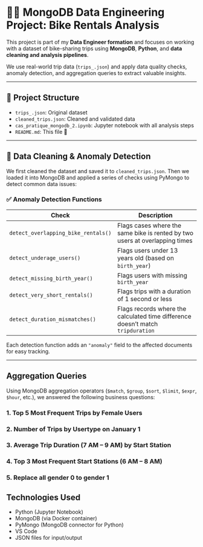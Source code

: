# 🚴‍♂️ MongoDB Data Engineering Project: Bike Rentals Analysis

This project is part of my **Data Engineer formation** and focuses on working with a dataset of bike-sharing trips using **MongoDB**, **Python**, and **data cleaning and analysis pipelines**.

We use real-world trip data (`trips_.json`) and apply data quality checks, anomaly detection, and aggregation queries to extract valuable insights.

---

## 📂 Project Structure

- `trips_.json`: Original dataset
- `cleaned_trips.json`: Cleaned and validated data
- `cas_pratique_mongodb_2.ipynb`: Jupyter notebook with all analysis steps
- `README.md`: This file 🙂

---

## 🧹 Data Cleaning & Anomaly Detection

We first cleaned the dataset and saved it to `cleaned_trips.json`. Then we loaded it into MongoDB and applied a series of checks using PyMongo to detect common data issues:

### ✅ Anomaly Detection Functions

| Check | Description |
|-------|-------------|
| `detect_overlapping_bike_rentals()` | Flags cases where the same bike is rented by two users at overlapping times |
| `detect_underage_users()` | Flags users under 13 years old (based on `birth_year`) |
| `detect_missing_birth_year()` | Flags users with missing `birth_year` |
| `detect_very_short_rentals()` | Flags trips with a duration of 1 second or less |
| `detect_duration_mismatches()` | Flags records where the calculated time difference doesn’t match `tripduration` |

Each detection function adds an `"anomaly"` field to the affected documents for easy tracking.

---

## Aggregation Queries

Using MongoDB aggregation operators (`$match`, `$group`, `$sort`, `$limit`, `$expr`, `$hour`, etc.), we answered the following business questions:

### 1. Top 5 Most Frequent Trips by Female Users
### 2. Number of Trips by Usertype on January 1
### 3. Average Trip Duration (7 AM – 9 AM) by Start Station
### 4. Top 3 Most Frequent Start Stations (6 AM – 8 AM)
### 5. Replace all gender 0 to gender 1

## Technologies Used
- Python (Jupyter Notebook)
- MongoDB (via Docker container)
- PyMongo (MongoDB connector for Python)
- VS Code
- JSON files for input/output
